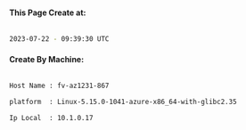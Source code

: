 
   
#### This Page Create at:

```bash

2023-07-22 - 09:39:30 UTC

```

#### Create By Machine:

```bash

Host Name : fv-az1231-867

platform  : Linux-5.15.0-1041-azure-x86_64-with-glibc2.35

Ip Local  : 10.1.0.17

```

